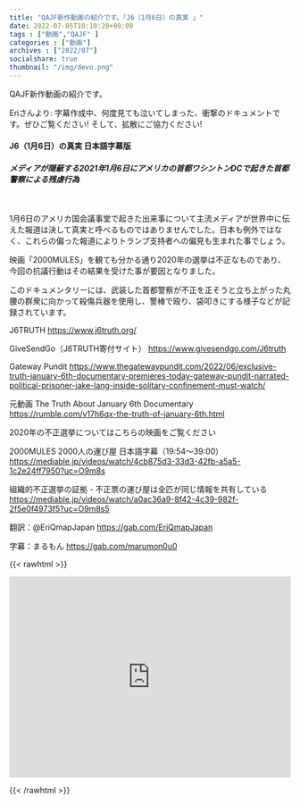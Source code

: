 ```yaml
---
title: "QAJF新作動画の紹介です。「J6（1月6日）の真実 」"
date: 2022-07-05T10:10:20+09:00
tags : ["動画","QAJF" ]
categories : ["動画"]
archives : ["2022/07"]
socialshare: true
thumbnail: "/img/devo.png"
---
```


QAJF新作動画の紹介です。

Eriさんより:
字幕作成中、何度見ても泣いてしまった、衝撃のドキュメントです。ぜひご覧ください! そして、拡散にご協力ください!     

<h4>J6（1月6日）の真実  日本語字幕版</h4>
  <h5 style="margin-bottom:50px;">メディアが隠蔽する2021年1月6日にアメリカの首都ワシントンDCで起きた首都警察による残虐行為 </h5>

1月6日のアメリカ国会議事堂で起きた出来事について主流メディアが世界中に伝えた報道は決して真実と呼べるものではありませんでした。日本も例外ではなく、これらの偏った報道によりトランプ支持者への偏見も生まれた事でしょう。

映画「2000MULES」を観ても分かる通り2020年の選挙は不正なものであり、今回の抗議行動はその結果を受けた事が要因となりました。

このドキュメンタリーには、武装した首都警察が不正を正そうと立ち上がった丸腰の群衆に向かって殺傷兵器を使用し、警棒で殴り、袋叩きにする様子などが記録されています。

J6TRUTH
https://www.j6truth.org/

GiveSendGo（J6TRUTH寄付サイト）
https://www.givesendgo.com/J6truth

Gateway Pundit
https://www.thegatewaypundit.com/2022/06/exclusive-truth-january-6th-documentary-premieres-today-gateway-pundit-narrated-political-prisoner-jake-lang-inside-solitary-confinement-must-watch/

元動画
The Truth About January 6th Documentary
https://rumble.com/v17h6qx-the-truth-of-january-6th.html

2020年の不正選挙についてはこちらの映画をご覧ください

2000MULES 2000人の運び屋 日本語字幕（19:54〜39:00）
https://mediable.jp/videos/watch/4cb875d3-33d3-42fb-a5a5-1c2e24ff7950?uc=O9m8s

組織的不正選挙の証拠 - 不正票の運び屋は全匹が同じ情報を共有している
https://mediable.jp/videos/watch/a0ac36a9-8f42-4c39-982f-2f5e0f4973f5?uc=O9m8s5

翻訳：@EriQmapJapan
https://gab.com/EriQmapJapan

字幕：まるもん
https://gab.com/marumon0u0




{{< rawhtml >}}

<iframe width="100%" height="360" scrolling="no" frameborder="0" style="border: none;" src="https://mediable.jp/videos/watch/f719eeac-7956-40d9-ac1c-2b94a9e57b4b?uc=qSHL6c"></iframe>

{{< /rawhtml >}}
